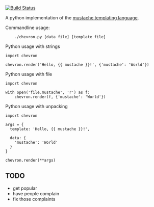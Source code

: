 [![Build Status](https://travis-ci.org/noahmorrison/chevron.svg?branch=master)](https://travis-ci.org/noahmorrison/chevron)

A python implementation of the [mustache templating language](http://mustache.github.io).

Commandline usage:
```
    ./chevron.py [data file] [template file]
```

Python usage with strings
```
import chevron

chevron.render('Hello, {{ mustache }}!', {'mustache': 'World'})
```

Python usage with file
```
import chevron

with open('file.mustache', 'r') as f:
    chevron.render(f, {'mustache': 'World'})
```

Python usage with unpacking
```
import chevron

args = {
  template: 'Hello, {{ mustache }}!',

  data: {
    'mustache': 'World'
  }
}

chevron.render(**args)
```



TODO
---

* get popular
* have people complain
* fix those complaints
